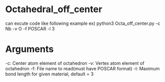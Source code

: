 # Octahedral_off_center

can excute code like following example
ex) python3 Octa_off_center.py -c Nb -v O -f POSCAR -l 3

# Arguments
-c: Center atom element of octahedron 
-v: Vertex atom element of octahedron
-f: File name to read(must have POSCAR format)
-l: Maximum bond length for given material, default = 3
